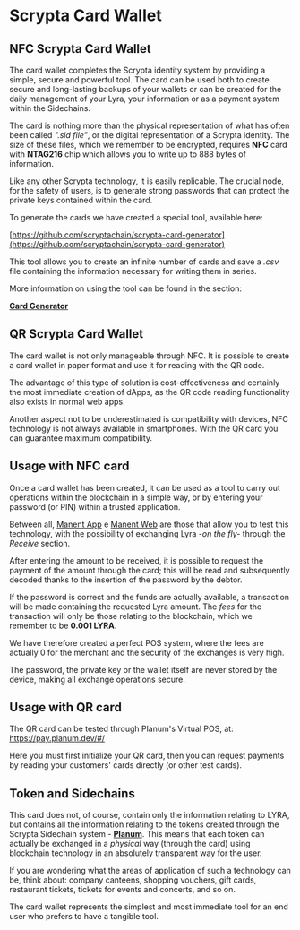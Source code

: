 # Scrypta Card Wallet

## NFC Scrypta Card Wallet 

The card wallet completes the Scrypta identity system by providing a simple, secure and powerful tool. The card can be used both to create secure and long-lasting backups of your wallets or can be created for the daily management of your Lyra, your information or as a payment system within the Sidechains.

The card is nothing more than the physical representation of what has often been called *".sid file"*, or the digital representation of a Scrypta identity. The size of these files, which we remember to be encrypted, requires **NFC** card with **NTAG216** chip which allows you to write up to 888 bytes of information.

Like any other Scrypta technology, it is easily replicable. The crucial node, for the safety of users, is to generate strong passwords that can protect the private keys contained within the card.

To generate the cards we have created a special tool, available here:

[https://github.com/scryptachain/scrypta-card-generator](https://github.com/scryptachain/scrypta-card-generator)

This tool allows you to create an infinite number of cards and save a *.csv* file containing the information necessary for writing them in series.

More information on using the tool can be found in the section:

[**Card Generator**](../utilities/card-generator.md)

## QR Scrypta Card Wallet

The card wallet is not only manageable through NFC. It is possible to create a card wallet in paper format and use it for reading with the QR code.

The advantage of this type of solution is cost-effectiveness and certainly the most immediate creation of dApps, as the QR code reading functionality also exists in normal web apps.

Another aspect not to be underestimated is compatibility with devices, NFC technology is not always available in smartphones. With the QR card you can guarantee maximum compatibility.

## Usage with NFC card

Once a card wallet has been created, it can be used as a tool to carry out operations within the blockchain in a simple way, or by entering your password (or PIN) within a trusted application.

Between all, [Manent App](../dapps/manent-app.md) e [Manent Web](../dapps/manent-web.md) are those that allow you to test this technology, with the possibility of exchanging Lyra *-on the fly-* through the *Receive* section.

After entering the amount to be received, it is possible to request the payment of the amount through the card; this will be read and subsequently decoded thanks to the insertion of the password by the debtor.

If the password is correct and the funds are actually available, a transaction will be made containing the requested Lyra amount. The *fees* for the transaction will only be those relating to the blockchain, which we remember to be **0.001 LYRA**.

We have therefore created a perfect POS system, where the fees are actually 0 for the merchant and the security of the exchanges is very high.

The password, the private key or the wallet itself are never stored by the device, making all exchange operations secure.

## Usage with QR card

The QR card can be tested through Planum's Virtual POS, at: https://pay.planum.dev/#/

Here you must first initialize your QR card, then you can request payments by reading your customers' cards directly (or other test cards).

## Token and Sidechains

This card does not, of course, contain only the information relating to LYRA, but contains all the information relating to the tokens created through the Scrypta Sidechain system - [**Planum**](../planum/README.md). This means that each token can actually be exchanged in a *physical* way (through the card) using blockchain technology in an absolutely transparent way for the user.

If you are wondering what the areas of application of such a technology can be, think about: company canteens, shopping vouchers, gift cards, restaurant tickets, tickets for events and concerts, and so on.

The card wallet represents the simplest and most immediate tool for an end user who prefers to have a tangible tool.